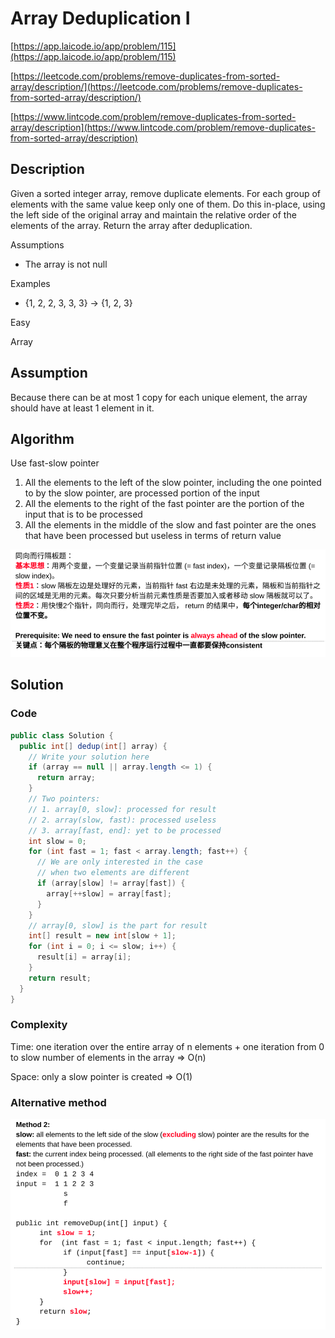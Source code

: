 <!----- Conversion time: 1.596 seconds.


Using this Markdown file:

1. Cut and paste this output into your source file.
2. See the notes and action items below regarding this conversion run.
3. Check the rendered output (headings, lists, code blocks, tables) for proper
   formatting and use a linkchecker before you publish this page.

Conversion notes:

* Docs to Markdown version 1.0β14
* Wed Jan 23 2019 19:09:38 GMT-0800 (PST)
* Source doc: https://docs.google.com/open?id=139P23GJfFGs_wiypCcGQF990l-_XwLED07GrBzlZB9c
* This document has images: check for >>>>>  gd2md-html alert:  inline image link in generated source and store images to your server.
----->


# Array Deduplication I

[https://app.laicode.io/app/problem/115](https://app.laicode.io/app/problem/115)

[https://leetcode.com/problems/remove-duplicates-from-sorted-array/description/](https://leetcode.com/problems/remove-duplicates-from-sorted-array/description/)

[https://www.lintcode.com/problem/remove-duplicates-from-sorted-array/description](https://www.lintcode.com/problem/remove-duplicates-from-sorted-array/description)


## Description

Given a sorted integer array, remove duplicate elements. For each group of elements with the same value keep only one of them. Do this in-place, using the left side of the original array and maintain the relative order of the elements of the array. Return the array after deduplication.

Assumptions



*   The array is not null

Examples



*   {1, 2, 2, 3, 3, 3} → {1, 2, 3}

Easy

Array




## Assumption

Because there can be at most 1 copy for each unique element, the array should have at least 1 element in it.


## Algorithm

Use fast-slow pointer



1.  All the elements to the left of the slow pointer, including the one pointed to by the slow pointer, are processed portion of the input
1.  All the elements to the right of the fast pointer are the portion of the input that is to be processed
1.  All the elements in the middle of the slow and fast pointer are the ones that have been processed but useless in terms of return value

![alt_text](arraydedup0.png "image_tooltip")



## Solution


### Code


```java
public class Solution {
  public int[] dedup(int[] array) {
    // Write your solution here
    if (array == null || array.length <= 1) {
      return array;
    }
    // Two pointers:
    // 1. array[0, slow]: processed for result
    // 2. array(slow, fast): processed useless
    // 3. array[fast, end]: yet to be processed
    int slow = 0;
    for (int fast = 1; fast < array.length; fast++) {
      // We are only interested in the case
      // when two elements are different
      if (array[slow] != array[fast]) {
        array[++slow] = array[fast];
      }
    }
    // array[0, slow] is the part for result
    int[] result = new int[slow + 1];
    for (int i = 0; i <= slow; i++) {
      result[i] = array[i];
    }
    return result;
  }
}
```



### Complexity

Time: one iteration over the entire array of n elements + one iteration from 0 to slow number of elements in the array ⇒ O(n)

Space: only a slow pointer is created ⇒ O(1)


### Alternative method


![alt_text](arraydedup1.png "image_tooltip")



<!-- Docs to Markdown version 1.0β14 -->
